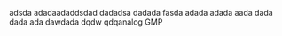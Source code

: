 adsda
adadaadaddsdad
dadadsa
dadada
fasda
adada
adada
aada
dada
dada
ada
dawdada
dqdw
qdqanalog GMP
